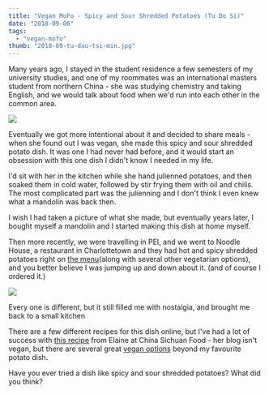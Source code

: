 ```yaml
---
title: "Vegan MoFo - Spicy and Sour Shredded Potatoes (Tu Do Si)"
date: "2018-09-06"
tags:
  - "vegan-mofo"
thumb: "2018-09-tu-dau-tsi-min.jpg"
---
```


Many years ago, I stayed in the student residence a few semesters of my university studies, and one of my roommates was an international masters student from northern China - she was studying chemistry and taking English, and we would talk about food when we'd run into each other in the common area.

![](images/tu-dot-si-min-1024x576.jpg)

Eventually we got more intentional about it and decided to share meals - when she found out I was vegan, she made this spicy and sour shredded potato dish. It was one I had never had before, and it would start an obsession with this one dish I didn't know I needed in my life.

I'd sit with her in the kitchen while she hand julienned potatoes, and then soaked them in cold water, followed by stir frying them with oil and chilis. The most complicated part was the julienning and I don't think I even knew what a mandolin was back then.

I wish I had taken a picture of what she made, but eventually years later, I bought myself a mandolin and I started making this dish at home myself.

Then more recently, we were travelling in PEI, and we went to Noodle House, a restaurant in Charlottetown and they had hot and spicy shredded potatoes right on [the menu](http://thenoodlehousepei.com/menu/)(along with several other vegetarian options), and you better believe I was jumping up and down about it. (and of course I ordered it.)

![](images/tu-dau-tsi-min-1024x625.jpg)

Every one is different, but it still filled me with nostalgia, and brought me back to a small kitchen

There are a few different recipes for this dish online, but I've had a lot of success with [this recipe](https://www.chinasichuanfood.com/spicy-and-sour-potato/) from Elaine at China Sichuan Food - her blog isn't vegan, but there are several great [vegan options](https://www.chinasichuanfood.com/topics/chinese-recipes/chinese-vegan-recipes/) beyond my favourite potato dish.

Have you ever tried a dish like spicy and sour shredded potatoes? What did you think?
